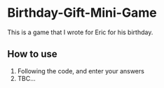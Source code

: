 # Birthday-Gift-Mini-Game

This is a game that I wrote for Eric for his birthday. 

## How to use

1. Following the code, and enter your answers
2. TBC...